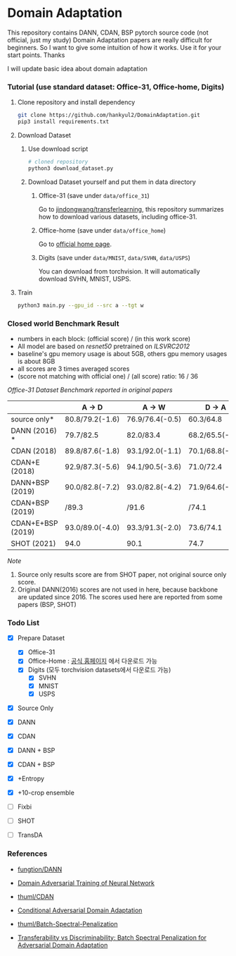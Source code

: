 # Domain Adaptation

This repository contains DANN, CDAN, BSP pytorch source code (not official, just my study) Domain Adaptation papers are really difficult for beginners. So I want to give some intuition of how it works. Use it for your start points. Thanks



I will update basic idea about domain adaptation



### Tutorial (use standard dataset: Office-31, Office-home, Digits)

1. Clone repository and install dependency

   ```bash
   git clone https://github.com/hankyul2/DomainAdaptation.git
   pip3 install requirements.txt
   ```

2. Download Dataset 

   1. Use download script

      ```bash
      # cloned repository
      python3 download_dataset.py
      ```

   2. Download Dataset yourself and put them in data directory

      1. Office-31 (save under `data/office_31`)

         Go to [jindongwang/transferlearning](https://github.com/jindongwang/transferlearning/blob/master/data/dataset.md), this repository summarizes how to download various datasets, including office-31.

      2. Office-home (save under `data/office_home`)

         Go to [official home page](https://www.hemanthdv.org/officeHomeDataset.html). 

      3. Digits (save under `data/MNIST`, `data/SVHN`, `data/USPS`)

         You can download from torchvision. It will automatically download SVHN, MNIST, USPS.

3. Train 

   ```bash
   python3 main.py --gpu_id --src a --tgt w
   ```

   



### Closed world Benchmark Result

- numbers in each block: (official score) / (in this work score)
- All model are based on *resnet50* pretrained on *ILSVRC2012*
- baseline's gpu memory usage is about 5GB, others gpu memory usages is about 8GB
- all scores are 3 times averaged scores
- (score not matching with official one) / (all score) ratio: 16 / 36

*Office-31 Dataset Benchmark reported in original papers*

|                   | A -> D          | A -> W          | D -> A          | D -> W          | W -> A          | W -> D           | Avg         |
| ----------------- | --------------- | --------------- | --------------- | --------------- | --------------- | ---------------- | ----------- |
| source only*      | 80.8/79.2(-1.6) | 76.9/76.4(-0.5) | 60.3/64.8       | 95.3/96.7       | 63.6/64.8       | 98.7/99.0        | 79.3/80.2   |
| DANN (2016) *     | 79.7/82.5       | 82.0/83.4       | 68.2/65.5(-2.7) | 96.9/98.3       | 67.4/65.5(-1.9) | 99.1/100.0       | 82.2/82.5   |
| CDAN (2018)       | 89.8/87.6(-1.8) | 93.1/92.0(-1.1) | 70.1/68.8(-1.3) | 98.2/98.3       | 68.0/69.3       | 100.0/100.0      | 86.6/86.0   |
| CDAN+E (2018)     | 92.9/87.3(-5.6) | 94.1/90.5(-3.6) | 71.0/72.4       | 98.6/98.6       | 69.3/71.0       | 100.0/100.0      | 87.7/86.6   |
| DANN+BSP (2019)   | 90.0/82.8(-7.2) | 93.0/82.8(-4.2) | 71.9/64.6(-7.3) | 98.0/97.3(-0.7) | 73.0/67.4(-6.6) | 100.0/99.7(-0.3) | 87.7/82.4   |
| CDAN+BSP (2019)   | /89.3           | /91.6           | /74.1           | /97.9           | /74.0           | /99.8            | /87.8       |
| CDAN+E+BSP (2019) | 93.0/89.0(-4.0) | 93.3/91.3(-2.0) | 73.6/74.1       | 98.2/98.5       | 72.6/73.9       | 100.0/100.0      | 88.5 / 87.8 |
| SHOT (2021)       | 94.0            | 90.1            | 74.7            | 98.4            | 74.3            | 99.9             | 88.6        |

*Note*

1. Source only results score are from SHOT paper, not original source only score.
2. Original DANN(2016) scores are not used in here, because backbone are updated since 2016. The scores used here are reported from some papers (BSP, SHOT)





### Todo List

- [x] Prepare Dataset
  - [x] Office-31
  - [x] Office-Home : [공식 홈페이지](https://www.hemanthdv.org/officeHomeDataset.html) 에서 다운로드 가능
  - [x] Digits (모두 torchvision datasets에서 다운로드 가능)
    - [x] SVHN
    - [x] MNIST
    - [x] USPS
- [x] Source Only
- [x] DANN 
- [x] CDAN
- [x] DANN + BSP
- [x] CDAN + BSP
- [x] +Entropy
- [x] +10-crop ensemble
- [ ] Fixbi
- [ ] SHOT
- [ ] TransDA



### References

- [fungtion/DANN](https://github.com/fungtion/DANN)
- [Domain Adversarial Training of Neural Network](https://arxiv.org/abs/1505.07818)
- [thuml/CDAN](https://github.com/thuml/CDAN)
- [Conditional Adversarial Domain Adaptation](https://arxiv.org/abs/1705.10667)

- [thuml/Batch-Spectral-Penalization](https://github.com/thuml/Batch-Spectral-Penalization)
- [Transferability vs Discriminability: Batch Spectral Penalization for Adversarial Domain Adaptation](http://proceedings.mlr.press/v97/chen19i.html)
